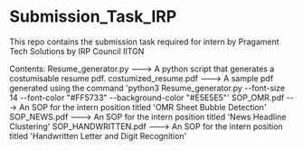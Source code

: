 # Submission_Task_IRP
This repo contains the submission task required for intern by Pragament Tech Solutions by IRP Council IITGN

Contents:
Resume_generator.py ---> A python script that generates a costumisable resume pdf.
costumized_resume.pdf ---> A sample pdf generated using the command  'python3 Resume_generator.py --font-size 14 --font-color "#FF5733" --background-color "#E5E5E5"'
SOP_OMR.pdf ---> An SOP for the intern position titled 'OMR Sheet Bubble Detection'
SOP_NEWS.pdf ---> An SOP for the intern position titled 'News Headline Clustering'
SOP_HANDWRITTEN.pdf ---> An SOP for the intern position titled 'Handwritten Letter and Digit Recognition'
